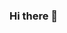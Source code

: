 ### Hi there 👋
<!--
Eventos Organizados: 11
Meetups Organizados: 22
Podcast Episodes: 2
Eventos em que atuei como Mentor: 3
Pessoas que mentorei em Projetos: 11
Palestras: 3
-->
